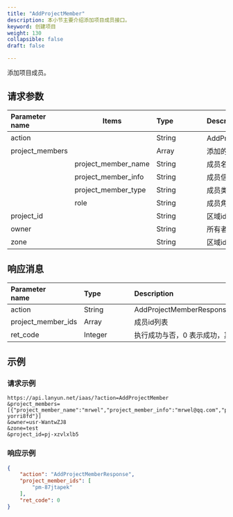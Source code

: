 ```yaml
---
title: "AddProjectMember"
description: 本小节主要介绍添加项目成员接口。 
keyword: 创建项目
weight: 130
collapsible: false
draft: false

---
```




添加项目成员。

## 请求参数

| <span style="display:inline-block;width:100px">Parameter name</span> | Items               | <span style="display:inline-block;width:100">Type</span> | <span style="display:inline-block;width:280px">Description</span> | <span style="display:inline-block;width:100px">Required</span> |
| :----------------------------------------------------------- | ------------------- | :------------------------------------------------------- | :----------------------------------------------------------- | :----------------------------------------------------------- |
| action                                                       |                     | String                                                   | AddProjectMember（添加项目成员）                             | true                                                         |
| project_members                                              |                     | Array                                                    | 添加的成员列表                                               | true                                                         |
|                                                              | project_member_name | String                                                   | 成员名称                                                     | true                                                         |
|                                                              | project_member_info | String                                                   | 成员信息                                                     | true                                                         |
|                                                              | project_member_type | String                                                   | 成员类型                                                     | true                                                         |
|                                                              | role                | String                                                   | 成员角色                                                     | true                                                         |
| project_id                                                   |                     | String                                                   | 区域id                                                       | true                                                         |
| owner                                                        |                     | String                                                   | 所有者id                                                     | false                                                        |
| zone                                                         |                     | String                                                   | 区域id                                                       | false                                                        |

## 响应消息

| <span style="display:inline-block;width:100px">Parameter name</span> | <span style="display:inline-block;width:100px">Type</span> | <span style="display:inline-block;width:380px">Description</span> |
| :----------------------------------------------------------- | :--------------------------------------------------------- | :----------------------------------------------------------- |
| action                                                       | String                                                     | AddProjectMemberResponse                                     |
| project_member_ids                                           | Array                                                      | 成员id列表                                                   |
| ret_code                                                     | Integer                                                    | 执行成功与否，0 表示成功，其他值则为错误代码                 |

## 示例 

### 请求示例

```url
https://api.lanyun.net/iaas/?action=AddProjectMember
&project_members=[{"project_member_name":"mrwel","project_member_info":"mrwel@qq.com","project_member_type":"user","role":"gr-yorri8fd"}]
&owner=usr-WantwZJ8
&zone=test
&project_id=pj-xzvlxlb5
```

### 响应示例

```json
{
    "action": "AddProjectMemberResponse",
    "project_member_ids": [
        "pm-87jtapek"
    ],
    "ret_code": 0
}
```
